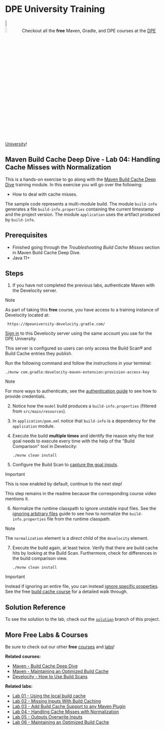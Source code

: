 # DPE University Training

[<img width="10%" height="10%" src="https://user-images.githubusercontent.com/120980/174325546-8558160b-7f16-42cb-af0f-511849f22ebc.png">](https://dpeuniversity.gradle.com/)
Checkout all the **free** Maven, Gradle, and DPE courses at the [DPE University][dpe-university]!

## Maven Build Cache Deep Dive - Lab 04: Handling Cache Misses with Normalization

This is a hands-on exercise to go along with the [Maven Build Cache Deep Dive][course-url] training module. In this exercise you will go over the following:

- How to deal with cache misses.

The sample code represents a multi-module build. The module `build-info` generates a file `build-info.properties` containing the current timestamp and the project version. The module `application` uses the artifact produced by `build-info`.

## Prerequisites

- Finished going through the _Troubleshooting Build Cache Misses_ section in Maven Build Cache Deep Dive.
- Java 11+

Steps
-----

1. If you have not completed the previous labs, authenticate Maven with the Develocity server.

> [!NOTE]
> As part of taking this **free** course, you have access to a training instance of Develocity located at:
> ```
>  https://dpeuniversity-develocity.gradle.com/
>  ```
> [Sign in][develocity-url] to this Develocity server using the same account you use for the DPE University.
>
> This server is configured so users can only access the Build Scan® and Build Cache entries they publish.

Run the following command and follow the instructions in your terminal:

 ```shell
 ./mvnw com.gradle:develocity-maven-extension:provision-access-key
 ```
> [!NOTE]
> For more ways to authenticate, see the [authentication guide](https://docs.gradle.com/enterprise/maven-extension/#authenticating_with_gradle_enterprise) to see how to provide credentials.
 
2. Notice how the `model` build produces a `build-info.properties` (filtered from `src/main/resources`).

3. In `application/pom.xml` notice that `build-info` is a dependency for the `application` module.

4. Execute the build **multiple times** and identify the reason why the test goal needs to execute every time with the help of the "Build Comparison" tool in Develocity:

    ```shell
    ./mvnw clean install
    ```

5. Configure the Build Scan to [capture the goal inputs](https://docs.gradle.com/enterprise/maven-extension/#how_to_enable).

> [!IMPORTANT]
> This is now enabled by default, continue to the next step!
> 
> This step remains in the readme because the corresponding course video mentions it.

6. Normalize the runtime classpath to ignore unstable input files.
    See the [ignoring arbitrary files](https://docs.gradle.com/enterprise/maven-extension/#ignoring_arbitrary_files) guide to see how to normalize the `build-info.properties` file from the runtime classpath.

> [!Note]
> The `normalization` element is a _direct_ child of the `develocity` element.

7. Execute the build again, at least twice. Verify that there are build cache hits by looking at the Build Scan. Furthermore, check for differences in the build comparison view.

    ```shell
    ./mvnw clean install
    ```

> [!IMPORTANT]
> Instead if ignoring an entire file, you can instead [ignore specific properties](https://docs.gradle.com/enterprise/maven-extension/#ignoring_specific_entries_in_properties_files). See the free [build cache course][course-url] for a detailed walk through.

## Solution Reference

To see the solution to the lab, check out the [`solution`](https://github.com/gradle/cache-misses-maven-build-cache-lab/commit/solution) branch of this project.

## More Free Labs & Courses

Be sure to check out our other **free** [courses][dpe-university] and [labs](https://github.com/gradle?q=dpe-university)!

**Related courses:**
- [Maven - Build Cache Deep Dive][course-url]
- [Maven - Maintaining an Optimized Build Cache](https://dpeuniversity.gradle.com/c/42cf9d626302011526c4a0536b26af929b5bef58)
- [Develocity - How to Use Build Scans](https://dpeuniversity.gradle.com/c/0b0b3e4a8d21709ff39074e9962eee6ca4276dc1)

**Related labs:**
- [Lab 01 - Using the local build cache](https://github.com/gradle/getting-started-maven-build-cache-lab)
- [Lab 02 - Missing Inputs With Build Caching](https://github.com/gradle/missing-inputs-maven-build-cache-lab)
- [Lab 03 - Add Build Cache Support to any Maven Plugin](https://github.com/gradle/caching-any-plugin-maven-build-cache-lab)
- [Lab 04 - Handling Cache Misses with Normalization](https://github.com/gradle/cache-misses-maven-build-cache-lab)
- [Lab 05 - Outputs Overwrite Inputs](https://github.com/gradle/outputs-overwrite-inputs-maven-build-cache-lab)
- [Lab 06 - Maintaining an Optimized Build Cache](https://github.com/gradle/maintaining-optimized-cache-maven-build-cache-lab)

[course-url]: https://dpeuniversity.gradle.com/c/47262fea1e74b719afb590d8cb3f8280bf2af732
[dpe-university]: https://dpeuniversity.gradle.com/
[develocity-url]: https://dpeuniversity-develocity.gradle.com/
